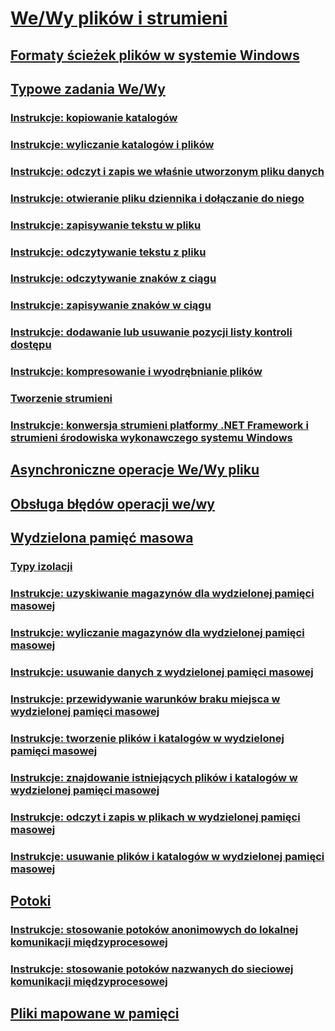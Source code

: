 # [We/Wy plików i strumieni](index.md)
## [Formaty ścieżek plików w systemie Windows](file-path-formats.md)
## [Typowe zadania We/Wy](common-i-o-tasks.md)
### [Instrukcje: kopiowanie katalogów](how-to-copy-directories.md)
### [Instrukcje: wyliczanie katalogów i plików](how-to-enumerate-directories-and-files.md)
### [Instrukcje: odczyt i zapis we właśnie utworzonym pliku danych](how-to-read-and-write-to-a-newly-created-data-file.md)
### [Instrukcje: otwieranie pliku dziennika i dołączanie do niego](how-to-open-and-append-to-a-log-file.md)
### [Instrukcje: zapisywanie tekstu w pliku](how-to-write-text-to-a-file.md)
### [Instrukcje: odczytywanie tekstu z pliku](how-to-read-text-from-a-file.md)
### [Instrukcje: odczytywanie znaków z ciągu](how-to-read-characters-from-a-string.md)
### [Instrukcje: zapisywanie znaków w ciągu](how-to-write-characters-to-a-string.md)
### [Instrukcje: dodawanie lub usuwanie pozycji listy kontroli dostępu](how-to-add-or-remove-access-control-list-entries.md)
### [Instrukcje: kompresowanie i wyodrębnianie plików](how-to-compress-and-extract-files.md)
### [Tworzenie strumieni](composing-streams.md)
### [Instrukcje: konwersja strumieni platformy .NET Framework i strumieni środowiska wykonawczego systemu Windows](how-to-convert-between-dotnet-streams-and-winrt-streams.md)
## [Asynchroniczne operacje We/Wy pliku](asynchronous-file-i-o.md)
## [Obsługa błędów operacji we/wy](handling-io-errors.md)
## [Wydzielona pamięć masowa](isolated-storage.md)
### [Typy izolacji](types-of-isolation.md)
### [Instrukcje: uzyskiwanie magazynów dla wydzielonej pamięci masowej](how-to-obtain-stores-for-isolated-storage.md)
### [Instrukcje: wyliczanie magazynów dla wydzielonej pamięci masowej](how-to-enumerate-stores-for-isolated-storage.md)
### [Instrukcje: usuwanie danych z wydzielonej pamięci masowej](how-to-delete-stores-in-isolated-storage.md)
### [Instrukcje: przewidywanie warunków braku miejsca w wydzielonej pamięci masowej](how-to-anticipate-out-of-space-conditions-with-isolated-storage.md)
### [Instrukcje: tworzenie plików i katalogów w wydzielonej pamięci masowej](how-to-create-files-and-directories-in-isolated-storage.md)
### [Instrukcje: znajdowanie istniejących plików i katalogów w wydzielonej pamięci masowej](how-to-find-existing-files-and-directories-in-isolated-storage.md)
### [Instrukcje: odczyt i zapis w plikach w wydzielonej pamięci masowej](how-to-read-and-write-to-files-in-isolated-storage.md)
### [Instrukcje: usuwanie plików i katalogów w wydzielonej pamięci masowej](how-to-delete-files-and-directories-in-isolated-storage.md)
## [Potoki](pipe-operations.md)
### [Instrukcje: stosowanie potoków anonimowych do lokalnej komunikacji międzyprocesowej](how-to-use-anonymous-pipes-for-local-interprocess-communication.md)
### [Instrukcje: stosowanie potoków nazwanych do sieciowej komunikacji międzyprocesowej](how-to-use-named-pipes-for-network-interprocess-communication.md)
## [Pliki mapowane w pamięci](memory-mapped-files.md)
